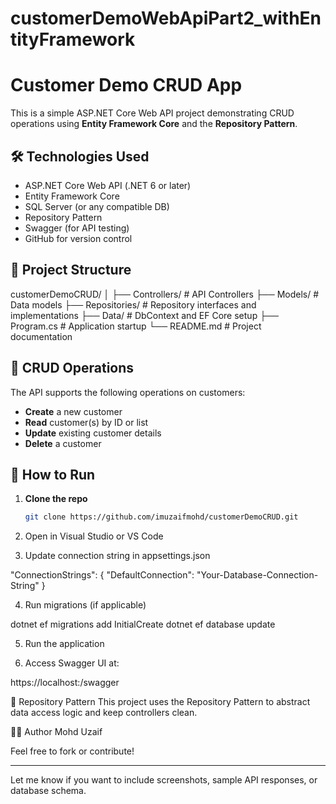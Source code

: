 # customerDemoWebApiPart2_withEntityFramework

# Customer Demo CRUD App

This is a simple ASP.NET Core Web API project demonstrating CRUD operations using **Entity Framework Core** and the **Repository Pattern**.

## 🛠️ Technologies Used

- ASP.NET Core Web API (.NET 6 or later)
- Entity Framework Core
- SQL Server (or any compatible DB)
- Repository Pattern
- Swagger (for API testing)
- GitHub for version control

## 📂 Project Structure
customerDemoCRUD/
│
├── Controllers/ # API Controllers
├── Models/ # Data models
├── Repositories/ # Repository interfaces and implementations
├── Data/ # DbContext and EF Core setup
├── Program.cs # Application startup
└── README.md # Project documentation


## 🔁 CRUD Operations

The API supports the following operations on customers:

- **Create** a new customer  
- **Read** customer(s) by ID or list  
- **Update** existing customer details  
- **Delete** a customer

## 🔧 How to Run

1. **Clone the repo**  
   ```bash
   git clone https://github.com/imuzaifmohd/customerDemoCRUD.git

2. Open in Visual Studio or VS Code

3. Update connection string in appsettings.json

"ConnectionStrings": {
  "DefaultConnection": "Your-Database-Connection-String"
}

4. Run migrations (if applicable)

dotnet ef migrations add InitialCreate
dotnet ef database update

5. Run the application

6. Access Swagger UI at:

https://localhost:<port>/swagger

🧱 Repository Pattern
This project uses the Repository Pattern to abstract data access logic and keep controllers clean.

🙋‍♂️ Author
Mohd Uzaif


Feel free to fork or contribute!

---

Let me know if you want to include screenshots, sample API responses, or database schema.


